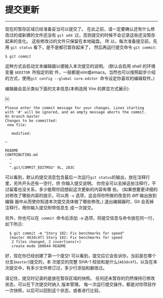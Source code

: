 # 提交更新
---- 
现在的暂存区域已经准备妥当可以提交了。 在此之前，请一定要确认还有什么修改过的或新建的文件还没有 `git add `过，否则提交的时候不会记录这些还没暂存起来的变化。 这些修改过的文件只保留在本地磁盘。 所 以，每次准备提交前，先用 `git status` 看下，是不是都已暂存起来了， 然后再运行提交命令 `git commit`: 

	$ git commit 


这种方式会启动文本编辑器以便输入本次提交的说明。 (默认会启用 shell 的环境变量 `$EDITOR `所指定的软 件，一般都是vim或emacs。当然也可以按照起步介绍的方式，使用`git config --global core.editor `命令设定你喜欢的编辑软件。) 

编辑器会显示类似下面的文本信息(本例选用 Vim 的屏显方式展示): 

￼

	Please enter the commit message for your changes. Lines starting
	with '#' will be ignored, and an empty message aborts the commit.
	On branch master
	Changes to be committed:
	 new file: 

	   modified:
	
	~
	
	README
	CONTRIBUTING.md
	  ~
	  ~
	  ".git/COMMIT_EDITMSG" 9L, 283C

可以看到，默认的提交消息包含最后一次运行`git status`的输出，放在注释行里，另外开头还有一空行，供 你输入提交说明。 你完全可以去掉这些注释行，不过留着也没关系，多少能帮你回想起这次更新的内容有哪 些。 (如果想要更详细的对修改了哪些内容的提示，可以用 `-v` 选项，这会将你所做的改变的 diff 输出放到编辑 器中从而使你知道本次提交具体做了哪些修改。) 退出编辑器时，Git 会丢掉注释行，用你输入提交附带信息生 成一次提交。 

另外，你也可以在` commit `命令后添加 `-m` 选项，将提交信息与命令放在同一行，如下所示: 

	  $ git commit -m "Story 182: Fix benchmarks for speed"
	  [master 463dc4f] Story 182: Fix benchmarks for speed
	   2 files changed, 2 insertions(+)
	   create mode 100644 README


好，现在你已经创建了第一个提交! 可以看到，提交后它会告诉你，当前是在哪个分支(`master`)提交的，本 次提交的完整 SHA-1 校验和是什么(`463dc4f`)，以及在本次提交中，有多少文件修订过，多少行添加和删改过。
 
请记住，提交时记录的是放在暂存区域的快照。 任何还未暂存的仍然保持已修改状态，可以在下次提交时纳入 版本管理。 每一次运行提交操作，都是对你项目作一次快照，以后可以回到这个状态，或者进行比较。 



